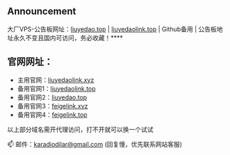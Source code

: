 ## Announcement
大厂VPS-公告板网址：[liuyedao.top](liuyedao.top) | [liuyedaolink.top](liuyedaolink.top) | Github备用 | 公告板地址永久不变且国内可访问，务必收藏！****
<!---
winlookbit/winlookbit is a ✨ special ✨ repository because its `README.md` (this file) appears on your GitHub profile.
You can click the Preview link to take a look at your changes.
--->
## 官网网址：
- 主用官网：[liuyedaolink.xyz](https://liuyedaolink.xyz/)
- 备用官网1：[liuyedaolink.top](liuyedaolink.top)
- 备用官网2：[liuyedao.top](liuyedao.top)
- 备用官网3：[feigelink.xyz](feigelink.xyz)
- 备用官网4：[feigelink.top](feigelink.top)

以上部分域名需开代理访问，打不开就可以换一个试试

📫 邮件：karadiodilar@gmail.com (回复慢，优先联系网站客服)
